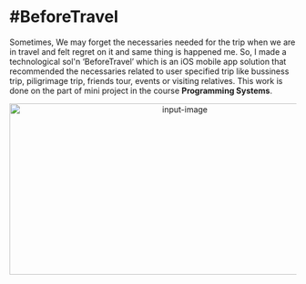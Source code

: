# #BeforeTravel
   Sometimes, We may forget the necessaries needed for the trip when we are in travel and felt regret on it and same thing is happened me. So, I made a technological sol'n ‘BeforeTravel’ which is an iOS mobile app solution that recommended the necessaries related to user specified trip like bussiness trip, piligrimage trip, friends tour, events or visiting relatives.
   This work is done on the part of mini project in the course **Programming Systems**.
   
<p align="center">
  <img src="Screenshot (80).png" height=300 width=600 alt="input-image">
</p>
